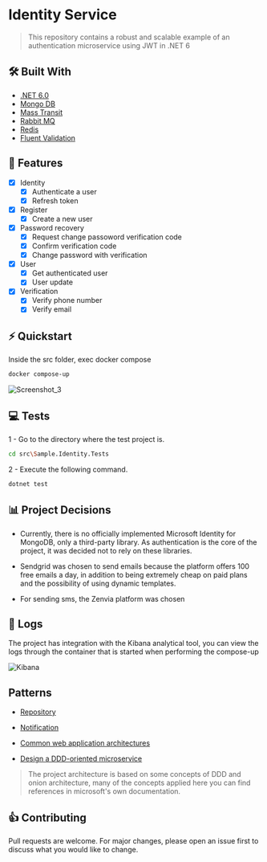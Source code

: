 # Identity Service

> This repository contains a robust and scalable example of an authentication microservice using JWT in .NET 6

## :hammer_and_wrench: Built With
- [.NET 6.0](https://dotnet.microsoft.com/download/dotnet/6.0)
- [Mongo DB](https://www.mongodb.com/)
- [Mass Transit](https://masstransit-project.com/)
- [Rabbit MQ](https://www.rabbitmq.com/)
- [Redis](https://redis.io/)
- [Fluent Validation](https://fluentvalidation.net/)

## 🎯 Features

- [x] Identity
    - [x] Authenticate a user
    - [x] Refresh token
- [x] Register
    - [x] Create a new user
- [x] Password recovery
    - [x] Request change passoword verification code
    - [x] Confirm verification code
    - [x] Change password with verification
- [x] User
    - [x] Get authenticated user
    - [x] User update
- [X] Verification
    - [X] Verify phone number
    - [X] Verify email

## ⚡️ Quickstart

Inside the src folder, exec docker compose

```bash
docker compose-up
```

![Screenshot_3](https://user-images.githubusercontent.com/44218496/161750918-29d3c5d0-d017-47f7-8f06-bb1b0fa0be12.png)


## :computer: Tests

1 - Go to the directory where the test project is.
```bash
cd src\Sample.Identity.Tests
```
2 - Execute the following command.
```bash
dotnet test
```

## :bar_chart: Project Decisions

- Currently, there is no officially implemented Microsoft Identity for MongoDB, only a third-party library. As authentication is the core of the project, it was decided not to rely on these libraries.

- Sendgrid was chosen to send emails because the platform offers 100 free emails a day, in addition to being extremely cheap on paid plans and the possibility of using dynamic templates.

- For sending sms, the Zenvia platform was chosen

## :bookmark: Logs

The project has integration with the Kibana analytical tool, you can view the logs through the container that is started when performing the compose-up

![Kibana](https://user-images.githubusercontent.com/44218496/161693359-3b8c14ab-3359-47c9-83c6-93a65480c815.png)

## Patterns
- [Repository](https://docs.microsoft.com/en-us/aspnet/mvc/overview/older-versions/getting-started-with-ef-5-using-mvc-4/implementing-the-repository-and-unit-of-work-patterns-in-an-asp-net-mvc-application)

- [Notification](https://martinfowler.com/eaaDev/Notification.html)

- [Common web application architectures](https://docs.microsoft.com/en-us/dotnet/architecture/modern-web-apps-azure/common-web-application-architectures)

- [Design a DDD-oriented microservice](https://docs.microsoft.com/en-us/dotnet/architecture/microservices/microservice-ddd-cqrs-patterns/ddd-oriented-microservice)

> The project architecture is based on some concepts of DDD and onion architecture, many of the concepts applied here you can find references in microsoft's own documentation.

## 👍 Contributing
Pull requests are welcome. For major changes, please open an issue first to discuss what you would like to change.
